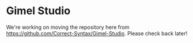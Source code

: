 Gimel Studio
============

We're working on moving the repository here from https://github.com/Correct-Syntax/Gimel-Studio. Please check back later!
